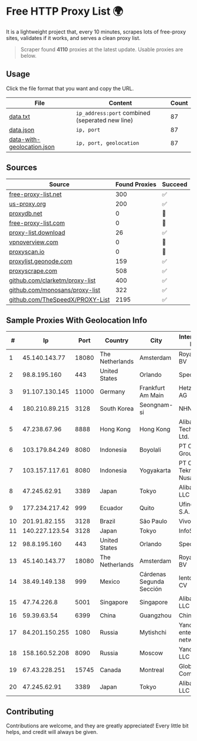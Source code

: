 
# Free HTTP Proxy List 🌍

It is a lightweight project that, every 10 minutes, scrapes lots of free-proxy sites, validates if it works, and serves a clean proxy list.


> Scraper found **4110** proxies at the latest update. Usable proxies are below.

## Usage

Click the file format that you want and copy the URL.


|File|Content|Count|
|----|-------|-----|
|[data.txt](https://raw.githubusercontent.com/themiralay/Proxy-List-World/master/data.txt)|`ip_address:port` combined (seperated new line)|87|
|[data.json](https://raw.githubusercontent.com/themiralay/Proxy-List-World/master/data.json)|`ip, port`|87|
|[data-with-geolocation.json](https://raw.githubusercontent.com/themiralay/Proxy-List-World/master/data-with-geolocation.json)|`ip, port, geolocation`|87|

## Sources

|Source|Found Proxies|Succeed|
|------|-------------|-------|
|[free-proxy-list.net](https://free-proxy-list.net)|300|✅|
|[us-proxy.org](https://www.us-proxy.org)|200|✅|
|[proxydb.net](http://proxydb.net)|0|🚫|
|[free-proxy-list.com](https://free-proxy-list.com/?page=&port=&type%5B%5D=http&type%5B%5D=https&up_time=0&search=Search)|0|🚫|
|[proxy-list.download](https://www.proxy-list.download/HTTP)|26|✅|
|[vpnoverview.com](https://vpnoverview.com/privacy/anonymous-browsing/free-proxy-servers)|0|🚫|
|[proxyscan.io](https://www.proxyscan.io)|0|🚫|
|[proxylist.geonode.com](https://proxylist.geonode.com/api/proxy-list?limit=300&page=1&sort_by=lastChecked&sort_type=desc&protocols=http,https)|159|✅|
|[proxyscrape.com](https://api.proxyscrape.com/v2/?request=displayproxies&protocol=http&timeout=10000&country=all&ssl=all&anonymity=all)|508|✅|
|[github.com/clarketm/proxy-list](https://raw.githubusercontent.com/clarketm/proxy-list/master/proxy-list-raw.txt)|400|✅|
|[github.com/monosans/proxy-list](https://raw.githubusercontent.com/monosans/proxy-list/main/proxies/http.txt)|322|✅|
|[github.com/TheSpeedX/PROXY-List](https://raw.githubusercontent.com/TheSpeedX/PROXY-List/master/http.txt)|2195|✅|


## Sample Proxies With Geolocation Info

|#|Ip|Port|Country|City|Internet Service Provider|
|-|--|----|-------|----|-------------------------|
|1|45.140.143.77|18080|The Netherlands|Amsterdam|RoyaleHosting BV|
|2|98.8.195.160|443|United States|Orlando|Spectrum|
|3|91.107.130.145|11000|Germany|Frankfurt Am Main|Hetzner Online AG|
|4|180.210.89.215|3128|South Korea|Seongnam-si|NHNCLOUD|
|5|47.238.67.96|8888|Hong Kong|Hong Kong|Alibaba (US) Technology Co., Ltd.|
|6|103.179.84.249|8080|Indonesia|Boyolali|PT CYB Media Group|
|7|103.157.117.61|8080|Indonesia|Yogyakarta|PT Cloud Teknologi Nusantara|
|8|47.245.62.91|3389|Japan|Tokyo|Alibaba Cloud LLC|
|9|177.234.217.42|999|Ecuador|Quito|Ufinet Panama S.A.|
|10|201.91.82.155|3128|Brazil|São Paulo|Vivo|
|11|140.227.123.54|3128|Japan|Tokyo|InfoSphere|
|12|98.8.195.160|443|United States|Orlando|Spectrum|
|13|45.140.143.77|18080|The Netherlands|Amsterdam|RoyaleHosting BV|
|14|38.49.149.138|999|Mexico|Cárdenas Segunda Sección|Ientc S De RL De CV|
|15|47.74.226.8|5001|Singapore|Singapore|Alibaba Cloud LLC|
|16|59.39.63.54|6399|China|Guangzhou|Chinanet|
|17|84.201.150.255|1080|Russia|Mytishchi|Yandex enterprise network|
|18|158.160.52.208|8090|Russia|Moscow|Yandex.Cloud LLC|
|19|67.43.228.251|15745|Canada|Montreal|GloboTech Communications|
|20|47.245.62.91|3389|Japan|Tokyo|Alibaba Cloud LLC|



## Contributing

Contributions are welcome, and they are greatly appreciated! Every
little bit helps, and credit will always be given.

